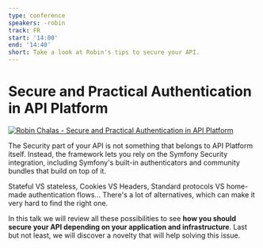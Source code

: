 ```yaml
---
type: conference
speakers: -robin
track: FR
start: '14:00'
end: '14:40'
short: Take a look at Robin's tips to secure your API.
---
```


# Secure and Practical Authentication in API Platform

[![Robin Chalas - Secure and Practical Authentication in API Platform](https://img.youtube.com/vi/iISeDdwN5lY/0.jpg)](https://www.youtube.com/watch?v=iISeDdwN5lY&list=PL3hoUDjLa7eSo7-CAyiirYfhJe4h_Wxs4&index=15)

The Security part of your API is not something that belongs to API Platform itself.
Instead, the framework lets you rely on the Symfony Security integration, including Symfony's built-in authenticators and community bundles that build on top of it.

Stateful VS stateless, Cookies VS Headers, Standard protocols VS home-made authentication flows...
There's a lot of alternatives, which can make it very hard to find the right one.

In this talk we will review all these possibilities to see **how you should secure your API depending on your application and infrastructure**. Last but not least, we will discover a novelty that will help solving this issue.


